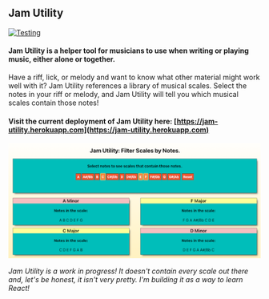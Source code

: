 ## Jam Utility 
[![Testing](https://github.com/zhanknight/jam-utility/actions/workflows/integrate.yml/badge.svg)](https://github.com/zhanknight/jam-utility/actions/workflows/integrate.yml)
#### Jam Utility is a helper tool for musicians to use when writing or playing music, either alone or together. 
Have a riff, lick, or melody and want to know what other material might work well with it? 
Jam Utility references a library of musical scales. Select the notes in your riff or melody, and Jam Utility will tell you which musical scales contain those notes! 

#### Visit the current deployment of Jam Utility here: [https://jam-utility.herokuapp.com](https://jam-utility.herokuapp.com)

![Image of Jam Utility](public/JamUtilityScreenshot.png)

*Jam Utility is a work in progress! It doesn't contain every scale out there and, let's be honest, it isn't very pretty. I'm building it as a way to learn React!*


